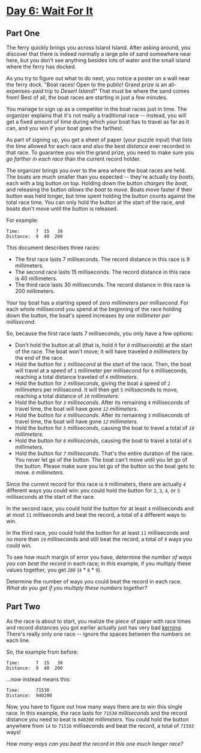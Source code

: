 # [Day 6: Wait For It](https://adventofcode.com/2023/day/6)

## Part One

The ferry quickly brings you across Island Island.  After asking around, you discover that there is indeed normally a large pile of sand somewhere near here, but you don't see anything besides lots of water and the small island where the ferry has docked.

As you try to figure out what to do next, you notice a poster on a wall near the ferry dock.  "Boat races!  Open to the public!  Grand prize is an all-expenses-paid trip to *Desert Island*!" That must be where the sand comes from!  Best of all, the boat races are starting in just a few minutes.

You manage to sign up as a competitor in the boat races just in time.  The organizer explains that it's not really a traditional race -- instead, you will get a fixed amount of time during which your boat has to travel as far as it can, and you win if your boat goes the farthest.

As part of signing up, you get a sheet of paper (your puzzle input) that lists the *time* allowed for each race and also the best *distance* ever recorded in that race.  To guarantee you win the grand prize, you need to make sure you *go farther in each race* than the current record holder.

The organizer brings you over to the area where the boat races are held.  The boats are much smaller than you expected -- they're actually *toy boats*, each with a big button on top.  Holding down the button *charges the boat*, and releasing the button *allows the boat to move*.  Boats move faster if their button was held longer, but time spent holding the button counts against the total race time.  You can only hold the button at the start of the race, and boats don't move until the button is released.

For example:
```
Time:      7  15   30
Distance:  9  40  200
```

This document describes three races:

- The first race lasts 7 milliseconds.  The record distance in this race is 9 millimeters.
- The second race lasts 15 milliseconds.  The record distance in this race is 40 millimeters.
- The third race lasts 30 milliseconds.  The record distance in this race is 200 millimeters.

Your toy boat has a starting speed of *zero millimeters per millisecond*.  For each whole millisecond you spend at the beginning of the race holding down the button, the boat's speed increases by *one millimeter per millisecond*.

So, because the first race lasts 7 milliseconds, you only have a few options:

- Don't hold the button at all (that is, hold it for *`0` milliseconds*) at the start of the race.  The boat won't move; it will have traveled *`0` millimeters* by the end of the race.
- Hold the button for *`1` millisecond* at the start of the race.  Then, the boat will travel at a speed of `1` millimeter per millisecond for `6` milliseconds, reaching a total distance traveled of *`6` millimeters*.
- Hold the button for *`2` milliseconds*, giving the boat a speed of `2` millimeters per millisecond.  It will then get `5` milliseconds to move, reaching a total distance of *`10` millimeters*.
- Hold the button for *`3` milliseconds*.  After its remaining `4` milliseconds of travel time, the boat will have gone *`12` millimeters*.
- Hold the button for *`4` milliseconds*.  After its remaining `3` milliseconds of travel time, the boat will have gone *`12` millimeters*.
- Hold the button for *`5` milliseconds*, causing the boat to travel a total of *`10` millimeters*.
- Hold the button for *`6` milliseconds*, causing the boat to travel a total of *`6` millimeters*.
- Hold the button for *`7` milliseconds*.  That's the entire duration of the race.  You never let go of the button.  The boat can't move until you let go of the button.  Please make sure you let go of the button so the boat gets to move.  *`0` millimeters*.

Since the current record for this race is `9` millimeters, there are actually *`4`* different ways you could win: you could hold the button for `2`, `3`, `4`, or `5` milliseconds at the start of the race.

In the second race, you could hold the button for at least `4` milliseconds and at most `11` milliseconds and beat the record, a total of *`8`* different ways to win.

In the third race, you could hold the button for at least `11` milliseconds and no more than `19` milliseconds and still beat the record, a total of *`9`* ways you could win.

To see how much margin of error you have, determine the *number of ways you can beat the record* in each race; in this example, if you multiply these values together, you get *`288`* (`4` * `8` * `9`).

Determine the number of ways you could beat the record in each race.  *What do you get if you multiply these numbers together?*


## Part Two

As the race is about to start, you realize the piece of paper with race times and record distances you got earlier actually just has very bad [kerning](https://en.wikipedia.org/wiki/Kerning).  There's really only one race -- ignore the spaces between the numbers on each line.

So, the example from before:
```
Time:      7  15   30
Distance:  9  40  200
```

...now instead means this:
```
Time:      71530
Distance:  940200
```

Now, you have to figure out how many ways there are to win this single race.  In this example, the race lasts for *`71530` milliseconds* and the record distance you need to beat is *`940200` millimeters*.  You could hold the button anywhere from `14` to `71516` milliseconds and beat the record, a total of *`71503`* ways!

*How many ways can you beat the record in this one much longer race?*
